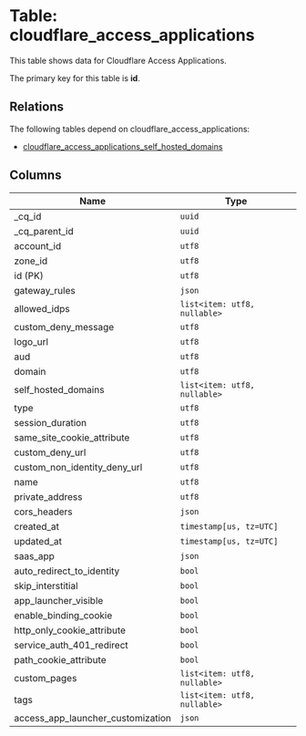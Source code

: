 # Table: cloudflare_access_applications

This table shows data for Cloudflare Access Applications.

The primary key for this table is **id**.

## Relations

The following tables depend on cloudflare_access_applications:
  - [cloudflare_access_applications_self_hosted_domains](cloudflare_access_applications_self_hosted_domains.md)

## Columns

| Name          | Type          |
| ------------- | ------------- |
|_cq_id|`uuid`|
|_cq_parent_id|`uuid`|
|account_id|`utf8`|
|zone_id|`utf8`|
|id (PK)|`utf8`|
|gateway_rules|`json`|
|allowed_idps|`list<item: utf8, nullable>`|
|custom_deny_message|`utf8`|
|logo_url|`utf8`|
|aud|`utf8`|
|domain|`utf8`|
|self_hosted_domains|`list<item: utf8, nullable>`|
|type|`utf8`|
|session_duration|`utf8`|
|same_site_cookie_attribute|`utf8`|
|custom_deny_url|`utf8`|
|custom_non_identity_deny_url|`utf8`|
|name|`utf8`|
|private_address|`utf8`|
|cors_headers|`json`|
|created_at|`timestamp[us, tz=UTC]`|
|updated_at|`timestamp[us, tz=UTC]`|
|saas_app|`json`|
|auto_redirect_to_identity|`bool`|
|skip_interstitial|`bool`|
|app_launcher_visible|`bool`|
|enable_binding_cookie|`bool`|
|http_only_cookie_attribute|`bool`|
|service_auth_401_redirect|`bool`|
|path_cookie_attribute|`bool`|
|custom_pages|`list<item: utf8, nullable>`|
|tags|`list<item: utf8, nullable>`|
|access_app_launcher_customization|`json`|